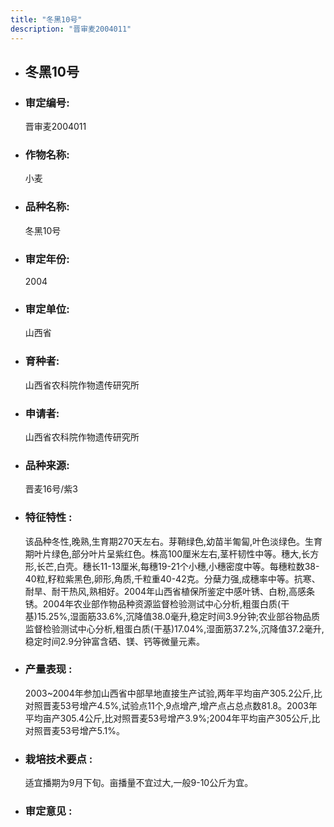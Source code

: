 ```yaml
---
title: "冬黑10号"
description: "晋审麦2004011"
---
```

* ## 冬黑10号
* ###  审定编号:  
   晋审麦2004011

*  ### 作物名称:  
   小麦

*   ###  品种名称: 
    冬黑10号

*   ### 审定年份: 
    2004

*   ### 审定单位:  
    山西省

*   ### 育种者:  
    山西省农科院作物遗传研究所

*   ### 申请者:  
    山西省农科院作物遗传研究所

*   ### 品种来源:  
    晋麦16号/紫3

*   ### 特征特性 : 
    该品种冬性,晚熟,生育期270天左右。芽鞘绿色,幼苗半匍匐,叶色淡绿色。生育期叶片绿色,部分叶片呈紫红色。株高100厘米左右,茎杆韧性中等。穗大,长方形,长芒,白壳。穗长11-13厘米,每穗19-21个小穗,小穗密度中等。每穗粒数38-40粒,籽粒紫黑色,卵形,角质,千粒重40-42克。分蘖力强,成穗率中等。抗寒、耐旱、耐干热风,熟相好。2004年山西省植保所鉴定中感叶锈、白粉,高感条锈。2004年农业部作物品种资源监督检验测试中心分析,粗蛋白质(干基)15.25%,湿面筋33.6%,沉降值38.0毫升,稳定时间3.9分钟;农业部谷物品质监督检验测试中心分析,粗蛋白质(干基)17.04%,湿面筋37.2%,沉降值37.2毫升,稳定时间2.9分钟富含硒、镁、钙等微量元素。

*   ### 产量表现 : 
    2003~2004年参加山西省中部旱地直接生产试验,两年平均亩产305.2公斤,比对照晋麦53号增产4.5%,试验点11个,9点增产,增产点占总点数81.8。2003年平均亩产305.4公斤,比对照晋麦53号增产3.9%;2004年平均亩产305公斤,比对照晋麦53号增产5.1%。

*   ### 栽培技术要点 : 
    适宜播期为9月下旬。亩播量不宜过大,一般9-10公斤为宜。

*   ### 审定意见 : 
    
